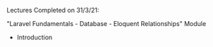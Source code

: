 Lectures Completed on 31/3/21:

"Laravel Fundamentals - Database - Eloquent Relationships" Module
* Introduction